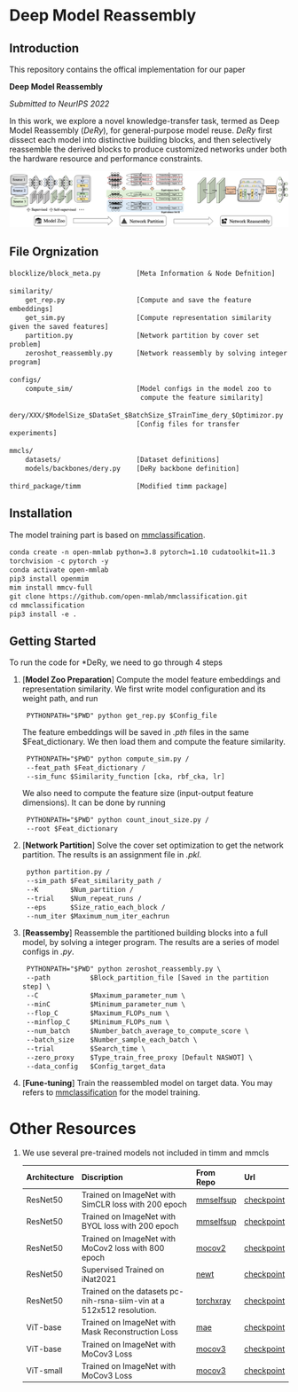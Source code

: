 # Deep Model Reassembly
## Introduction
This repository contains the offical implementation for our paper

**Deep Model Reassembly**

*Submitted to NeurIPS 2022*

In this work, we explore a novel knowledge-transfer task, termed as Deep Model Reassembly (*DeRy*), for general-purpose model reuse. *DeRy* first dissect each model into distinctive building blocks, and then selectively reassemble the derived blocks to produce customized networks under both the hardware resource and performance constraints.

![pipeline](assets/pipeline.png)

## File Orgnization

    blocklize/block_meta.py         [Meta Information & Node Defnition]

    similarity/
        get_rep.py                  [Compute and save the feature embeddings]
        get_sim.py                  [Compute representation similarity given the saved features]
        partition.py                [Network partition by cover set problem]
        zeroshot_reassembly.py      [Network reassembly by solving integer program]

    configs/
        compute_sim/                [Model configs in the model zoo to 
                                     compute the feature similarity]
        dery/XXX/$ModelSize_$DataSet_$BatchSize_$TrainTime_dery_$Optimizor.py
                                    [Config files for transfer experiments]

    mmcls/
        datasets/                   [Dataset definitions]
        models/backbones/dery.py    [DeRy backbone definition]

    third_package/timm              [Modified timm package]

    

## Installation
The model training part is based on [mmclassification](https://github.com/open-mmlab/mmclassification). 

    conda create -n open-mmlab python=3.8 pytorch=1.10 cudatoolkit=11.3 torchvision -c pytorch -y
    conda activate open-mmlab
    pip3 install openmim
    mim install mmcv-full
    git clone https://github.com/open-mmlab/mmclassification.git
    cd mmclassification
    pip3 install -e .


## Getting Started
To run the code for *DeRy, we need to go through 4 steps

1. [**Model Zoo Preparation**] Compute the model feature embeddings and representation similarity. We first write model configuration and its weight path, and run
            
        PYTHONPATH="$PWD" python get_rep.py $Config_file

    The feature embeddings will be saved in *.pth* files in the same $Feat_dictionary. We then load them and compute the feature similarity.

        PYTHONPATH="$PWD" python compute_sim.py /
        --feat_path $Feat_dictionary /
        --sim_func $Similarity_function [cka, rbf_cka, lr]

    We also need to compute the feature size (input-output feature dimensions). It can be done by running

        PYTHONPATH="$PWD" python count_inout_size.py /
        --root $Feat_dictionary

2. [**Network Partition**] Solve the cover set optimization to get the network partition. The results is an assignment file in *.pkl*.

        python partition.py /
        --sim_path $Feat_similarity_path /
        --K        $Num_partition /
        --trial    $Num_repeat_runs /
        --eps      $Size_ratio_each_block /
        --num_iter $Maximum_num_iter_eachrun

3. [**Reassemby**] Reassemble the partitioned building blocks into a full model, by solving a integer program. The results are a series of model configs in *.py*.

        PYTHONPATH="$PWD" python zeroshot_reassembly.py \
        --path          $Block_partition_file [Saved in the partition step] \
        --C             $Maximum_parameter_num \
        --minC          $Minimum_parameter_num \
        --flop_C        $Maximum_FLOPs_num \
        --minflop_C     $Minimum_FLOPs_num \
        --num_batch     $Number_batch_average_to_compute_score \
        --batch_size    $Number_sample_each_batch \
        --trial         $Search_time \
        --zero_proxy    $Type_train_free_proxy [Default NASWOT] \
        --data_config   $Config_target_data

4. [**Fune-tuning**] Train the reassembled model on target data. You may refers to [mmclassification](https://github.com/open-mmlab/mmclassification) for the model training.

 
 # Other Resources
 1. We use several pre-trained models not included in timm and mmcls
   
    | Architecture  | Discription  | From Repo |  Url |  
    |---|---|---|---|
    |  ResNet50 |  Trained on ImageNet with SimCLR loss with 200 epoch | [mmselfsup](https://github.com/open-mmlab/mmselfsup/blob/master/docs/en/model_zoo.md)  | [checkpoint](https://download.openmmlab.com/mmselfsup/simclr/simclr_resnet50_8xb32-coslr-200e_in1k_20220428-46ef6bb9.pth)  |  
    |  ResNet50 |  Trained on ImageNet with BYOL loss with 200 epoch | [mmselfsup](https://github.com/open-mmlab/mmselfsup/blob/master/docs/en/model_zoo.md)  | [checkpoint](https://download.openmmlab.com/mmselfsup/byol/byol_resnet50_8xb32-accum16-coslr-200e_in1k_20220225-5c8b2c2e.pth)  |  
    |  ResNet50 |  Trained on ImageNet with MoCov2 loss with 800 epoch  |  [mocov2](https://github.com/facebookresearch/moco) |  [checkpoint](https://dl.fbaipublicfiles.com/moco/moco_checkpoints/moco_v2_800ep/moco_v2_800ep_pretrain.pth.tar) |  
    |  ResNet50 |  Supervised Trained on iNat2021  |  [newt](https://github.com/visipedia/newt/tree/main/benchmark) |  [checkpoint](https://cornell.box.com/s/bnyhq5lwobu6fgjrub44zle0pyjijbmw) |  
    | ResNet50  | Trained on the datasets pc-nih-rsna-siim-vin at a 512x512 resolution.  | [torchxray](https://github.com/mlmed/torchxrayvision)  | [checkpoint](https://github.com/mlmed/torchxrayvision/releases/download/v1/pc-nih-rsna-siim-vin-resnet50-test512-e400-state.pt)  |  
    |  ViT-base |  Trained on ImageNet with Mask Reconstruction Loss  |  [mae](https://github.com/facebookresearch/mae) |  [checkpoint](https://dl.fbaipublicfiles.com/mae/pretrain/mae_pretrain_vit_base.pth) |  
    |  ViT-base |  Trained on ImageNet with MoCov3 Loss  |  [mocov3](https://github.com/facebookresearch/moco-v3/blob/main/CONFIG.md) |  [checkpoint](https://dl.fbaipublicfiles.com/moco-v3/vit-b-300ep/vit-b-300ep.pth.tar) |  
    |  ViT-small |  Trained on ImageNet with MoCov3 Loss  |  [mocov3](https://github.com/facebookresearch/moco-v3/blob/main/CONFIG.md) |  [checkpoint](https://dl.fbaipublicfiles.com/moco-v3/vit-s-300ep/vit-s-300ep.pth.tar) |  

